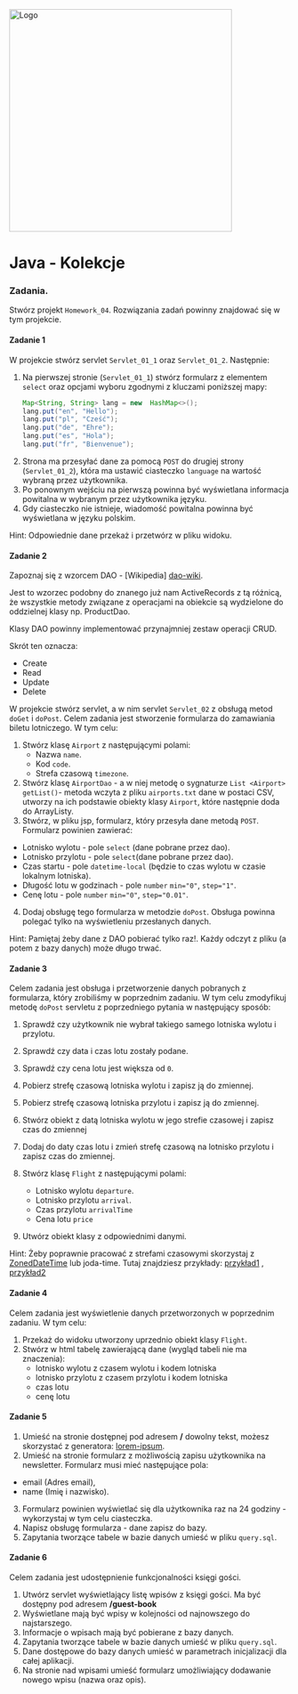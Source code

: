 <img alt="Logo" src="http://coderslab.pl/svg/logo-coderslab.svg" width="400">

# Java - Kolekcje

### Zadania.

Stwórz projekt `Homework_04`. Rozwiązania zadań powinny znajdować się w tym projekcie.

#### Zadanie 1

W projekcie stwórz servlet `Servlet_01_1` oraz `Servlet_01_2`. Następnie:
1. Na pierwszej stronie (`Servlet_01_1`) stwórz formularz z elementem `select` oraz opcjami wyboru zgodnymi z kluczami poniższej mapy:
   ```java
   Map<String, String> lang = new  HashMap<>();
   lang.put("en", "Hello");
   lang.put("pl", "Cześć");
   lang.put("de", "Ehre");
   lang.put("es", "Hola");
   lang.put("fr", "Bienvenue");
   ```
2. Strona ma przesyłać dane za pomocą `POST` do drugiej strony (`Servlet_01_2`), która ma ustawić ciasteczko `language` na wartość wybraną przez użytkownika.
3. Po ponownym wejściu na pierwszą powinna być wyświetlana informacja powitalna w wybranym przez użytkownika języku.
4. Gdy ciasteczko nie istnieje, wiadomość powitalna powinna być wyświetlana w języku polskim.

Hint: Odpowiednie dane przekaż i przetwórz w pliku widoku.

#### Zadanie 2

Zapoznaj się z wzorcem DAO - [Wikipedia] [dao-wiki].

Jest to wzorzec podobny do znanego już nam ActiveRecords z tą różnicą, że wszystkie metody związane z operacjami na obiekcie są wydzielone do oddzielnej klasy np. ProductDao.

Klasy DAO powinny implementować przynajmniej zestaw operacji CRUD.

Skrót ten oznacza:
- Create  
- Read
- Update
- Delete


W projekcie stwórz servlet, a w nim servlet `Servlet_02` z obsługą metod `doGet` i `doPost`. Celem zadania jest stworzenie formularza do zamawiania biletu lotniczego. W tym celu:
1. Stwórz klasę `Airport` z następującymi polami:
    * Nazwa `name`.
    * Kod `code`.
    * Strefa czasową `timezone`.
2. Stwórz klasę `AirportDao` - a w niej metodę o sygnaturze `List <Airport> getList()`- metoda wczyta z pliku `airports.txt` dane w postaci CSV, utworzy na ich podstawie obiekty klasy `Airport`, które następnie doda do ArrayListy.
3. Stwórz, w pliku jsp, formularz, który przesyła dane metodą `POST`. Formularz powinien zawierać:  
  * Lotnisko wylotu - pole `select` (dane pobrane przez dao).
  * Lotnisko przylotu - pole `select`(dane pobrane przez dao).
  * Czas startu - pole `datetime-local` (będzie to czas wylotu w czasie lokalnym lotniska).
  * Długość lotu w godzinach - pole `number` `min="0"`, `step="1"`.
  * Cenę lotu - pole `number` `min="0"`, `step="0.01"`.
4. Dodaj obsługę tego formularza w metodzie `doPost`. Obsługa powinna polegać tylko na wyświetleniu przesłanych danych. 

Hint: Pamiętaj żeby dane z DAO pobierać tylko raz!. Każdy odczyt z pliku (a potem z bazy danych) może długo trwać. 

#### Zadanie 3

Celem zadania jest obsługa i przetworzenie danych pobranych z formularza, który zrobiliśmy w poprzednim zadaniu. W tym celu zmodyfikuj metodę `doPost` servletu z poprzedniego pytania w następujący sposób:
1. Sprawdź czy użytkownik nie wybrał takiego samego lotniska wylotu i przylotu.
2. Sprawdź czy data i czas lotu zostały podane.
3. Sprawdź czy cena lotu jest większa od `0`.
4. Pobierz strefę czasową lotniska wylotu i zapisz ją do zmiennej.
5. Pobierz strefę czasową lotniska przylotu i zapisz ją do zmiennej.
6. Stwórz obiekt z datą lotniska wylotu w jego strefie czasowej i zapisz  czas  do zmiennej 
7. Dodaj do daty czas lotu i zmień strefę czasową na lotnisko przylotu i zapisz  czas  do zmiennej.
8. Stwórz klasę `Flight` z następującymi polami:
    * Lotnisko wylotu `departure`.
    * Lotnisko przylotu `arrival`.
    * Czas przylotu `arrivalTime`
    * Cena lotu `price`

11. Utwórz obiekt klasy z odpowiednimi danymi.

Hint: Żeby poprawnie pracować z strefami czasowymi skorzystaj z [ZonedDateTime][zone-date-time] lub joda-time.
Tutaj znajdziesz przykłady: [przykład1][date-example1] , [przykład2][date-example2]


#### Zadanie 4 
Celem zadania jest wyświetlenie danych przetworzonych w poprzednim zadaniu.  W tym celu:
1. Przekaż do widoku utworzony uprzednio obiekt klasy `Flight`.
2. Stwórz w html tabelę zawierającą dane (wygląd tabeli nie ma znaczenia):  
   * lotnisko wylotu z czasem wylotu i kodem lotniska
   * lotnisko przylotu z czasem przylotu i kodem lotniska
   * czas lotu
   * cenę lotu
   
#### Zadanie 5   
1. Umieść na stronie dostępnej pod adresem **/** dowolny tekst, możesz skorzystać z generatora: [lorem-ipsum].
2. Umieść na stronie formularz z możliwością zapisu użytkownika na newsletter.
Formularz musi mieć następujące pola:
  * email (Adres email),
  * name (Imię i nazwisko).
3. Formularz powinien wyświetlać się dla użytkownika raz na 24 godziny - wykorzystaj w tym celu ciasteczka.
4. Napisz obsługę formularza - dane zapisz do bazy.
5. Zapytania tworzące tabele w bazie danych umieść w pliku `query.sql`.
 
 
#### Zadanie 6 

Celem zadania jest udostępnienie funkcjonalności księgi gości.

1. Utwórz servlet wyświetlający listę wpisów z księgi gości. Ma być dostępny pod adresem **/guest-book**
2. Wyświetlane mają być wpisy w kolejności od najnowszego do najstarszego.
3. Informacje o wpisach mają być pobierane z bazy danych.
4. Zapytania tworzące tabele w bazie danych umieść w pliku `query.sql`.
5. Dane dostępowe do bazy danych umieść w parametrach inicjalizacji dla całej aplikacji.
6. Na stronie nad wpisami umieść formularz umożliwiający dodawanie nowego wpisu (nazwa oraz opis). 

<!-- Links -->
[zone-date-time]:https://docs.oracle.com/javase/8/docs/api/java/time/ZonedDateTime.html 
[date-example1]:https://www.mkyong.com/java/java-convert-date-and-time-between-timezone/
[date-example2]:https://dzone.com/articles/deeper-look-java-8-date-and
[dao-wiki]:https://pl.wikipedia.org/wiki/Data_Access_Object
[lorem-ipsum]:http://pl.lipsum.com/
